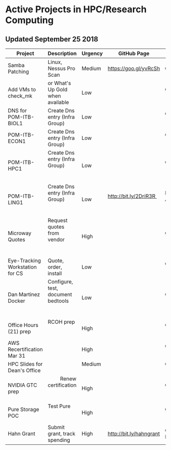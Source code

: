  # Active Projects in HPC/Research Computing
 
 ## Updated September 25 2018
 
| Project               | Description                      | Urgency | GitHub Page          | Status                      |
| --------------------  | ------------------               | ------- | ----------------     | -----------                 |
| Samba Patching        | Linux, Nessus Pro Scan           | Medium  | https://goo.gl/yvRcSh | Completed  |  
| Add VMs to check_mk   | or What's Up Gold when available | Low      |                   | Completed                        | 
| DNS for POM-ITB-BIOL1 | Create Dns entry (Infra Group)                                  | Low      |                   | Completed              | 
| POM-ITB-ECON1         | Create Dns entry (Infra Group)                                  | Low      |                   | Completed             |
| POM-ITB-HPC1          | Create Dns entry (Infra Group)                                  | Low      |                   | Completed        |
| POM-ITB-LING1         | Create Dns entry (Infra Group)                                  | Low      | http://bit.ly/2DriR3R                  | Investigating AWS setup        |
| Microway Quotes       | Request quotes from vendor                                  | High     |                   | Completed         |
| Eye-Tracking Workstation for CS | Quote, order, install                        | Low      |                   | Completed           |
| Dan Martinez Docker   | Configure, test, document bedtools                                  | Low      |                   | Completed           |
| Office Hours (21) prep | RCOH prep                                 | High     |                   | Completed                    |
| AWS Recertification Mar 31 |                              | High     |                   | Completed                    |
| HPC Slides for Dean's Office |                            | Medium   |                   | Completed               |
| NVIDIA GTC prep       |          Renew certification                         | High     |                   | Completed         |
| Pure Storage POC      | Test Pure                                  | High     |                   | Completed         |
| Hahn Grant            | Submit grant, track spending                                  | High     | http://bit.ly/hahngrant    | Ongoing till May 2019      |
